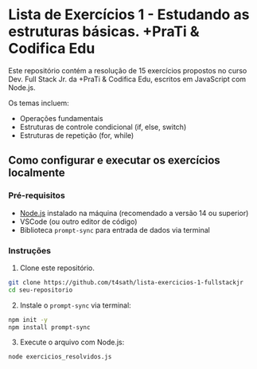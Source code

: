 # Lista de Exercícios 1 - Estudando as estruturas básicas. +PraTi & Codifica Edu

Este repositório contém a resolução de 15 exercícios propostos no curso Dev. Full Stack Jr. da +PraTi & Codifica Edu, escritos em JavaScript com Node.js.

Os temas incluem:
- Operações fundamentais
- Estruturas de controle condicional (if, else, switch)
- Estruturas de repetição (for, while)

## Como configurar e executar os exercícios localmente

### Pré-requisitos

- [Node.js](https://nodejs.org/) instalado na máquina (recomendado a versão 14 ou superior)
- VSCode (ou outro editor de código)
- Biblioteca `prompt-sync` para entrada de dados via terminal

### Instruções

1. Clone este repositório.

```bash
git clone https://github.com/t4sath/lista-exercicios-1-fullstackjr
cd seu-repositorio
```

2. Instale o `prompt-sync` via terminal:

```bash
npm init -y
npm install prompt-sync
```

3. Execute o arquivo com Node.js:

```bash
node exercicios_resolvidos.js
```



